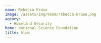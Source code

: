 ```yaml
---
name: Rebecca Kruse
image: /assets/img/team/rebecca-kruse.png
agency:
  - Homeland Security
home: National Science Foundation
title: Alum
---
```

